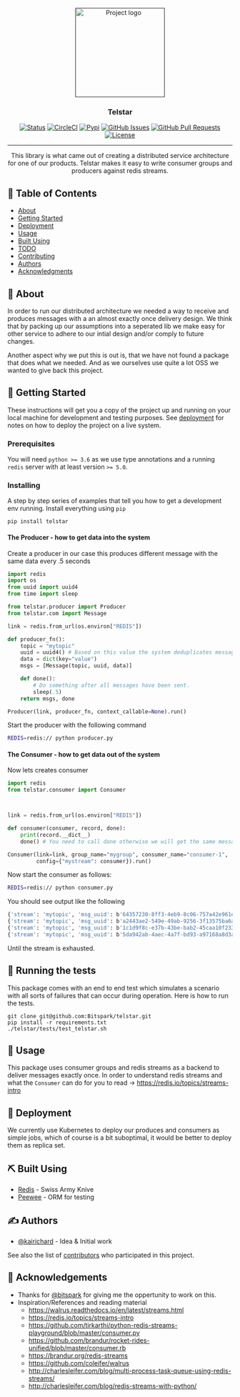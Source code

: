 <p align="center">
  <a href="" rel="noopener">
 <img width=200px height=200px src="https://i.imgur.com/6wj0hh6.jpg" alt="Project logo"></a>
</p>

<h3 align="center">Telstar</h3>

<div align="center">

  [![Status](https://img.shields.io/badge/status-active-success.svg)]()
  [![CircleCI](https://circleci.com/gh/Bitspark/telstar.svg?style=svg)](https://circleci.com/gh/Bitspark/telstar)
  [![Pypi](https://img.shields.io/pypi/v/telstar.svg?style=svg)](https://pypi.org/project/telstar/)
  [![GitHub Issues](https://img.shields.io/github/issues/Bitspark/telstar.svg)](https://github.com/kylelobo/The-Documentation-Compendium/issues)
  [![GitHub Pull Requests](https://img.shields.io/github/issues-pr/Bitspark/telstar.svg)](https://github.com/kylelobo/The-Documentation-Compendium/pulls)
  [![License](https://img.shields.io/badge/license-MIT-blue.svg)](/LICENSE)

</div>

---

<p align="center">
    This library is what came out of creating a distributed service architecture for one of our products.
    Telstar makes it easy to write consumer groups and producers against redis streams.
    <br>
</p>

## 📝 Table of Contents
- [About](#about)
- [Getting Started](#getting_started)
- [Deployment](#deployment)
- [Usage](#usage)
- [Built Using](#built_using)
- [TODO](../TODO.md)
- [Contributing](../CONTRIBUTING.md)
- [Authors](#authors)
- [Acknowledgments](#acknowledgement)

## 🧐 About <a name = "about"></a>
In order to run our distributed architecture we needed a way to receive and produces messages with a an almost exactly once delivery design.
We think that by packing up our assumptions into a seperated lib we make easy for other service to adhere to our intial design and/or comply to future changes.

Another aspect why we put this is out is, that we have not found a package that does what we needed. And as we ourselves use quite a lot OSS we wanted to give back this project.

## 🏁 Getting Started <a name = "getting_started"></a>
These instructions will get you a copy of the project up and running on your local machine for development and testing purposes. See [deployment](#deployment) for notes on how to deploy the project on a live system.

### Prerequisites
You will need `python >= 3.6` as we use type annotations and a running `redis` server with at least version `>= 5.0`.

### Installing
A step by step series of examples that tell you how to get a development env running.
Install everything using `pip`

```
pip install telstar
```

#### The Producer - how to get data into the system

Create a producer in our case this produces different message with the same data every .5 seconds
```python
import redis
import os
from uuid import uuid4
from time import sleep

from telstar.producer import Producer
from telstar.com import Message

link = redis.from_url(os.environ["REDIS"])

def producer_fn():
    topic = "mytopic"
    uuid = uuid4() # Based on this value the system deduplicates messages
    data = dict(key="value")
    msgs = [Message(topic, uuid, data)]

    def done():
        # Do something after all messages have been sent.
        sleep(.5)
    return msgs, done

Producer(link, producer_fn, context_callable=None).run()
```
Start the producer with the following command

```bash
REDIS=redis:// python producer.py
```

#### The Consumer - how to get data out of the system
Now lets creates consumer

```python
import redis
from telstar.consumer import Consumer



link = redis.from_url(os.environ["REDIS"])

def consumer(consumer, record, done):
    print(record.__dict__)
    done() # You need to call done otherwise we will get the same message over and over again

Consumer(link=link, group_name="mygroup", consumer_name="consumer-1",
         config={"mystream": consumer}).run()

```

Now start the consumer as follows:
```bash
REDIS=redis:// python consumer.py
```
You should see output like the following
```bash
{'stream': 'mytopic', 'msg_uuid': b'64357230-8ff3-4eb9-8c06-757a42e961e2', 'data': {'key': 'value'}}
{'stream': 'mytopic', 'msg_uuid': b'a2443ae2-549e-49ab-9256-3f13575ba6ae', 'data': {'key': 'value'}}
{'stream': 'mytopic', 'msg_uuid': b'1c1d9f8c-e37b-43be-bab2-45caa10f233d', 'data': {'key': 'value'}}
{'stream': 'mytopic', 'msg_uuid': b'5da942ab-4aec-4a7f-bd93-a97168a8d3ad', 'data': {'key': 'value'}}
```
Until the stream is exhausted.

## 🔧 Running the tests <a name = "tests"></a>
This package comes with an end to end test which simulates
a scenario with all sorts of failures that can occur during operation. Here is how to run the tests.

```
git clone git@github.com:Bitspark/telstar.git
pip install -r requirements.txt
./telstar/tests/test_telstar.sh
```

## 🎈 Usage <a name="usage"></a>
This package uses consumer groups and redis streams as a backend to deliver messages exactly once. In order to understand redis streams and what the `Consumer` can do for you to read -> https://redis.io/topics/streams-intro

## 🚀 Deployment <a name = "deployment"></a>
We currently use Kubernetes to deploy our produces and consumers as simple jobs, which of course is a bit suboptimal, it would be better to deploy them as replica set.

## ⛏️ Built Using <a name = "built_using"></a>
- [Redis](https://redis.io/) - Swiss Army Knive
- [Peewee](http://docs.peewee-orm.com/en/latest/) - ORM for testing

## ✍️ Authors <a name = "authors"></a>
- [@kairichard](https://github.com/kairichard) - Idea & Initial work

See also the list of [contributors](https://github.com/Bitspark/telstar/contributors) who participated in this project.

## 🎉 Acknowledgements <a name = "acknowledgement"></a>
- Thanks for [@bitspark](https://github.com/Bitspark/) for giving me the oppertunity to work on this.
- Inspiration/References and reading material
  - https://walrus.readthedocs.io/en/latest/streams.html
  - https://redis.io/topics/streams-intro
  - https://github.com/tirkarthi/python-redis-streams-playground/blob/master/consumer.py
  - https://github.com/brandur/rocket-rides-unified/blob/master/consumer.rb
  - https://brandur.org/redis-streams
  - https://github.com/coleifer/walrus
  - http://charlesleifer.com/blog/multi-process-task-queue-using-redis-streams/
  - http://charlesleifer.com/blog/redis-streams-with-python/
